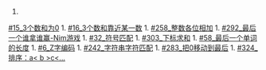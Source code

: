 1. 
[#15_3个数和为0](3Sum.md)
1. 
[#16_3个数和靠近某一数](3Sum-Closest.md)
1. 
[#258_整数各位相加](add_digits.md)
1. 
[#292_最后一个谁拿谁赢-Nim游戏](Nim_game.md)
1. 
[#32_符号匹配](Longest_Valid_Parentheses.md)
1. 
[#303_下标求和](sum_between_indices.md)
1. 
[#58_最后一个单词的长度](Length_last_word.md)
1. 
[#6_Z字编码](ZigZag_conversion.md)
1. 
[#242_字符串字符匹配](anagram.md)
1. 
[#283_把0移动到最后](movezeroes.md)
1. 
[#324_排序：a< b >c<...](324_Wiggle_sort.md)
